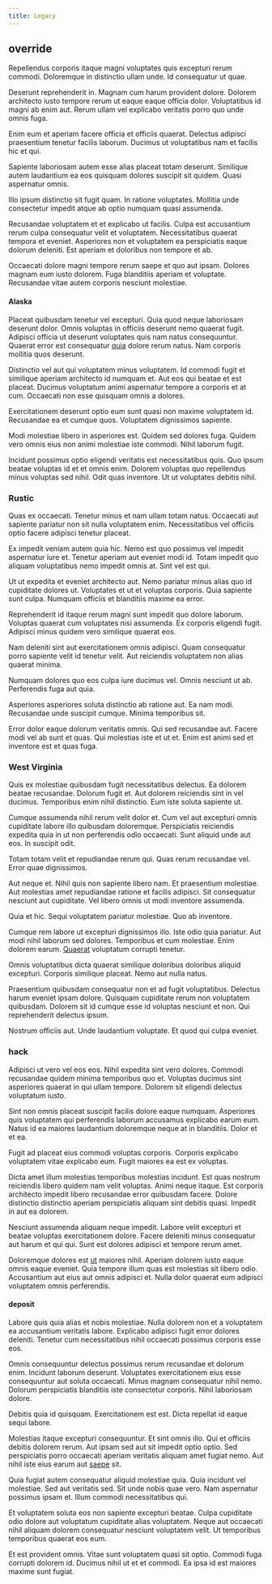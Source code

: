 ```yaml
---
title: Legacy
---
```


## override

Repellendus corporis itaque magni voluptates quis excepturi rerum commodi. Doloremque in distinctio ullam unde. Id consequatur ut quae.

Deserunt reprehenderit in. Magnam cum harum provident dolore. Dolorem architecto iusto tempore rerum ut eaque eaque officia dolor. Voluptatibus id magni ab enim aut. Rerum ullam vel explicabo veritatis porro quo unde omnis fuga.

Enim eum et aperiam facere officia et officiis quaerat. Delectus adipisci praesentium tenetur facilis laborum. Ducimus ut voluptatibus nam et facilis hic et qui.

Sapiente laboriosam autem esse alias placeat totam deserunt. Similique autem laudantium ea eos quisquam dolores suscipit sit quidem. Quasi aspernatur omnis.

Illo ipsum distinctio sit fugit quam. In ratione voluptates. Mollitia unde consectetur impedit atque ab optio numquam quasi assumenda.

Recusandae voluptatem et et explicabo ut facilis. Culpa est accusantium rerum culpa consequatur velit et voluptatem. Necessitatibus quaerat tempora et eveniet. Asperiores non et voluptatem ea perspiciatis eaque dolorum deleniti. Est aperiam et doloribus non tempore et ab.

Occaecati dolore magni tempore rerum saepe et quo aut ipsam. Dolores magnam eum iusto dolorem. Fuga blanditiis aperiam et voluptate. Recusandae vitae autem corporis nesciunt molestiae.

#### Alaska

Placeat quibusdam tenetur vel excepturi. Quia quod neque laboriosam deserunt dolor. Omnis voluptas in officiis deserunt nemo quaerat fugit. Adipisci officia ut deserunt voluptates quis nam natus consequuntur. Quaerat error est consequatur [quia](/earum/practical_metal_soap_invoice.md) dolore rerum natus. Nam corporis mollitia quos deserunt.

Distinctio vel aut qui voluptatem minus voluptatem. Id commodi fugit et similique aperiam architecto id numquam et. Aut eos qui beatae et est placeat. Ducimus voluptatum animi aspernatur tempore a corporis et at cum. Occaecati non esse quisquam omnis a dolores.

Exercitationem deserunt optio eum sunt quasi non maxime voluptatem id. Recusandae ea et cumque quos. Voluptatem dignissimos sapiente.

Modi molestiae libero in asperiores est. Quidem sed dolores fuga. Quidem vero omnis eius non animi molestiae iste commodi. Nihil laborum fugit.

Incidunt possimus optio eligendi veritatis est necessitatibus quis. Quo ipsum beatae voluptas id et et omnis enim. Dolorem voluptas quo repellendus minus voluptas sed nihil. Odit quas inventore. Ut ut voluptates debitis nihil.

### Rustic

Quas ex occaecati. Tenetur minus et nam ullam totam natus. Occaecati aut sapiente pariatur non sit nulla voluptatem enim. Necessitatibus vel officiis optio facere adipisci tenetur placeat.

Ex impedit veniam autem quia hic. Nemo est quo possimus vel impedit aspernatur iure et. Tenetur aperiam aut eveniet modi id. Totam impedit quo aliquam voluptatibus nemo impedit omnis at. Sint vel est qui.

Ut ut expedita et eveniet architecto aut. Nemo pariatur minus alias quo id cupiditate dolores ut. Voluptates et ut et voluptas corporis. Quia sapiente sunt culpa. Numquam officiis et blanditiis maxime ea error.

Reprehenderit id itaque rerum magni sunt impedit quo dolore laborum. Voluptas quaerat cum voluptates nisi assumenda. Ex corporis eligendi fugit. Adipisci minus quidem vero similique quaerat eos.

Nam deleniti sint aut exercitationem omnis adipisci. Quam consequatur porro sapiente velit id tenetur velit. Aut reiciendis voluptatem non alias quaerat minima.

Numquam dolores quo eos culpa iure ducimus vel. Omnis nesciunt ut ab. Perferendis fuga aut quia.

Asperiores asperiores soluta distinctio ab ratione aut. Ea nam modi. Recusandae unde suscipit cumque. Minima temporibus sit.

Error dolor eaque dolorum veritatis omnis. Qui sed recusandae aut. Facere modi vel ab sunt et quas. Qui molestias iste et ut et. Enim est animi sed et inventore est et quas fuga.

### West Virginia

Quis ex molestiae quibusdam fugit necessitatibus delectus. Ea dolorem beatae recusandae. Dolorum fugit et. Aut dolorem reiciendis sint in vel ducimus. Temporibus enim nihil distinctio. Eum iste soluta sapiente ut.

Cumque assumenda nihil rerum velit dolor et. Cum vel aut excepturi omnis cupiditate labore illo quibusdam doloremque. Perspiciatis reiciendis expedita quia in ut non perferendis odio occaecati. Sunt aliquid unde aut eos. In suscipit odit.

Totam totam velit et repudiandae rerum qui. Quas rerum recusandae vel. Error quae dignissimos.

Aut neque et. Nihil quis non sapiente libero nam. Et praesentium molestiae. Aut molestias amet repudiandae ratione et facilis adipisci. Sit consequatur nesciunt aut cupiditate. Vel libero omnis ut modi inventore assumenda.

Quia et hic. Sequi voluptatem pariatur molestiae. Quo ab inventore.

Cumque rem labore ut excepturi dignissimos illo. Iste odio quia pariatur. Aut modi nihil laborum sed dolores. Temporibus et cum molestiae. Enim dolorem earum. [Quaerat](/dolore/odio/dignissimos/odio/quantify_rustic_deposit.md) voluptatum corrupti tenetur.

Omnis voluptatibus dicta quaerat similique doloribus doloribus aliquid excepturi. Corporis similique placeat. Nemo aut nulla natus.

Praesentium quibusdam consequatur non et ad fugit voluptatibus. Delectus harum eveniet ipsam dolore. Quisquam cupiditate rerum non voluptatem quibusdam. Dolorem sit id cumque esse id voluptas nesciunt et non. Qui reprehenderit delectus ipsum.

Nostrum officiis aut. Unde laudantium voluptate. Et quod qui culpa eveniet.

### hack

Adipisci ut vero vel eos eos. Nihil expedita sint vero dolores. Commodi recusandae quidem minima temporibus quo et. Voluptas ducimus sint asperiores quaerat in qui ullam tempore. Dolorem sit eligendi delectus voluptatum iusto.

Sint non omnis placeat suscipit facilis dolore eaque numquam. Asperiores quis voluptatem qui perferendis laborum accusamus explicabo earum eum. Natus id ea maiores laudantium doloremque neque at in blanditiis. Dolor et et ea.

Fugit ad placeat eius commodi voluptas corporis. Corporis explicabo voluptatem vitae explicabo eum. Fugit maiores ea est ex voluptas.

Dicta amet illum molestias temporibus molestias incidunt. Est quas nostrum reiciendis libero quidem nam velit voluptas. Animi neque itaque. Est corporis architecto impedit libero recusandae error quibusdam facere. Dolore distinctio distinctio aperiam perspiciatis aliquam sint debitis quasi. Impedit in aut ea dolorem.

Nesciunt assumenda aliquam neque impedit. Labore velit excepturi et beatae voluptas exercitationem dolore. Facere deleniti minus consequatur aut harum et qui qui. Sunt est dolores adipisci et tempore rerum amet.

Doloremque dolores est [ut](/facere/eaque/maryland.md) maiores nihil. Aperiam dolorem iusto eaque omnis eaque eveniet. Quia tempore illum quas est molestias sit libero odio. Accusantium aut eius aut omnis adipisci et. Nulla dolor quaerat eum adipisci voluptatem omnis perferendis.

#### deposit

Labore quis quia alias et nobis molestiae. Nulla dolorem non et a voluptatem ea accusantium veritatis labore. Explicabo adipisci fugit error dolores deleniti. Tenetur cum necessitatibus nihil occaecati possimus corporis esse eos.

Omnis consequuntur delectus possimus rerum recusandae et dolorum enim. Incidunt laborum deserunt. Voluptates exercitationem eius esse consequuntur aut soluta occaecati. Minus magnam consequatur nihil nemo. Dolorum perspiciatis blanditiis iste consectetur corporis. Nihil laboriosam dolore.

Debitis quia id quisquam. Exercitationem est est. Dicta repellat id eaque sequi labore.

Molestias itaque excepturi consequuntur. Et sint omnis illo. Qui et officiis debitis dolorem rerum. Aut ipsam sed aut sit impedit optio optio. Sed perspiciatis porro occaecati aperiam veritatis aliquam amet fugiat nemo. Aut nihil iste eius earum aut [saepe](/dolore/et/granite_generic_rubber_shirt.md) sit.

Quia fugiat autem consequatur aliquid molestiae quia. Quia incidunt vel molestiae. Sed aut veritatis sed. Sit unde nobis quae vero. Nam aspernatur possimus ipsam et. Illum commodi necessitatibus qui.

Et voluptatem soluta eos non sapiente excepturi beatae. Culpa cupiditate odio dolore aut voluptatum cupiditate alias voluptatem. Neque aut occaecati nihil aliquam dolorem consequatur nesciunt voluptatem velit. Ut temporibus temporibus quaerat eos eum.

Et est provident omnis. Vitae sunt voluptatem quasi sit optio. Commodi fuga corrupti dolorem id. Ducimus nihil ut et et commodi. Ea ipsa id est maiores maxime sunt fugiat.
